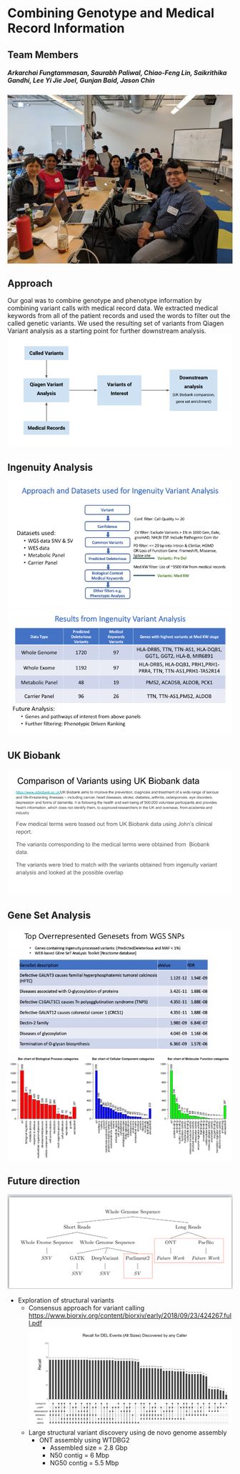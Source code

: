 # Combining Genotype and Medical Record Information

## Team Members
##### Arkarchai Fungtammasan, Saurabh Paliwal, Chiao-Feng Lin, Saikrithika Gandhi, Lee Yi Jie Joel, Gunjan Baid, Jason Chin
![team](images/team.jpg)

## Approach
Our goal was to combine genotype and phenotype information by combining variant calls with medical record data. We extracted medical keywords from all of the patient records and used the words to filter out the called genetic variants. We used the resulting set of variants from Qiagen Variant analysis as a starting point for further downstream analysis.
![approach](images/approach.png)

## Ingenuity Analysis
![ingenuity_analysis_slide1](images/ingenuity_analysis_slide1.png)
![ingenuity_analysis_slide2](images/ingenuity_analysis_slide2.png)

## UK Biobank
![uk_biobank](images/uk_biobank.png)

## Gene Set Analysis
![gene_set](images/wgs_geneset_enrichment.png)
![goslim](images/goslim_summary.png)

## Future direction
![future_direction](images/future_direction.png)
* Exploration of structural variants
  * Consensus approach for variant calling
        https://www.biorxiv.org/content/biorxiv/early/2018/09/23/424267.full.pdf
        ![recall_rate](images/recall_rate.png)
  * Large structural variant discovery using de novo genome assembly
    * ONT assembly using WTDBG2
      * Assembled size = 2.8 Gbp
      * N50 contig = 6 Mbp
      * NG50 contig = 5.5 Mbp
